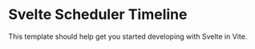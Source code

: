 # Svelte Scheduler Timeline

This template should help get you started developing with Svelte in Vite.
